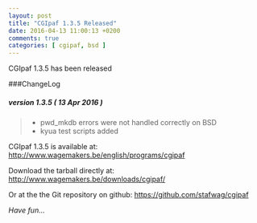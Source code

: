 ```yaml
---
layout: post
title: "CGIpaf 1.3.5 Released"
date: 2016-04-13 11:00:13 +0200
comments: true
categories: [ cgipaf, bsd ] 
---
```


CGIpaf 1.3.5 has been released

###ChangeLog

##### version 1.3.5         ( 13 Apr 2016 )

> * pwd_mkdb errors were not handled correctly on BSD
> * kyua test scripts added

CGIpaf 1.3.5 is  available at: <a href="http://www.wagemakers.be/english/programs/cgipaf">http://www.wagemakers.be/english/programs/cgipaf</a>

Download the tarball directly at:  <a href="http://www.wagemakers.be/downloads/cgipaf/">http://www.wagemakers.be/downloads/cgipaf/</a>

Or at the the Git repository  on github: <a href="https://github.com/stafwag/cgipaf">https://github.com/stafwag/cgipaf</a>

<p style="font-style: italic;">
Have fun...
</p>

